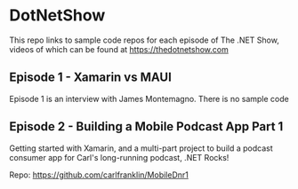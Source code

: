 # DotNetShow
This repo links to sample code repos for each episode of The .NET Show, videos of which can be found at https://thedotnetshow.com

## Episode 1 - Xamarin vs MAUI
Episode 1 is an interview with James Montemagno. There is no sample code

## Episode 2 - Building a Mobile Podcast App Part 1
Getting started with Xamarin, and a multi-part project to build a podcast consumer app for Carl's long-running podcast, .NET Rocks!

Repo: https://github.com/carlfranklin/MobileDnr1
